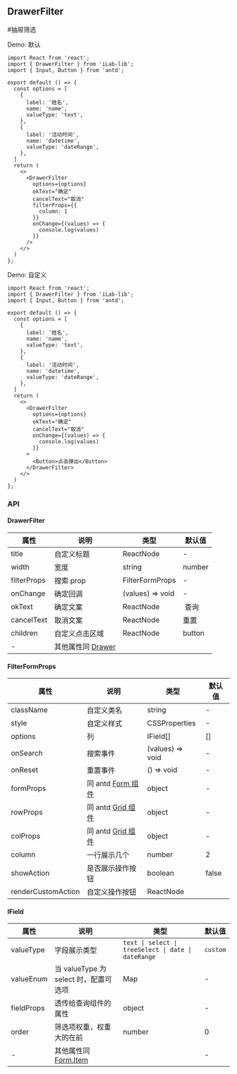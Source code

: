 
## DrawerFilter
#抽屉筛选

Demo: 默认

```tsx
import React from 'react';
import { DrawerFilter } from 'iLab-lib';
import { Input, Button } from 'antd';

export default () => {
  const options = [
    {
      label: '姓名',
      name: 'name',
      valueType: 'text',
    },
    {
      label: '活动时间',
      name: 'datetime',
      valueType: 'dateRange',
    },
  ]
  return (
    <>
      <DrawerFilter
        options={options}
        okText="确定"
        cancelText="取消"
        filterProps={{
          column: 1
        }}
        onChange={(values) => {
          console.log(values)
        }}
      />
    </>
  )
};
```
Demo: 自定义

```tsx
import React from 'react';
import { DrawerFilter } from 'iLab-lib';
import { Input, Button } from 'antd';

export default () => {
  const options = [
    {
      label: '姓名',
      name: 'name',
      valueType: 'text',
    },
    {
      label: '活动时间',
      name: 'datetime',
      valueType: 'dateRange',
    },
  ]
  return (
    <>
      <DrawerFilter
        options={options}
        okText="确定"
        cancelText="取消"
        onChange={(values) => {
          console.log(values)
        }}
      >
        <Button>点击弹出</Button>
      </DrawerFilter>
    </>
  )
};
```

### API

#### DrawerFilter

| 属性             | 说明                                                            | 类型                | 默认值  |
| ---------------- | --------------------------------------------------------------- | ------------------- | ------- |
| title           | 自定义标题                                    | ReactNode            | -       |
| width           | 宽度                                    | string | number            | 520       |
| filterProps         | 搜索 prop                              |  FilterFormProps  | -       |
| onChange          | 确定回调                                                        | (values) => void    | -       |
| okText         | 确定文案                                            | ReactNode |  查询 |
| cancelText | 取消文案                                                    | ReactNode             | 重置    |
| children         | 自定义点击区域                                            | ReactNode | button |
| -           | 其他属性同 [Drawer](https://ant.design/components/drawer-cn/#API)

#### FilterFormProps
| 属性             | 说明                                                            | 类型                | 默认值  |
| ---------------- | --------------------------------------------------------------- | ------------------- | ------- |
| className           | 自定义类名                                    | string            | -       |
| style           | 自定义样式                                    | CSSProperties            | -       |
| options           | 列                                    | IField[]            | []       |
| onSearch         | 搜索事件                                                        | (values) => void    | -       |
| onReset          | 重置事件                                                        | () => void    | -       |
| formProps        | 同 antd [Form 组件](https://ant.design/components/form-cn/#API) | object              | -       |
| rowProps        | 同 antd [Grid 组件](https://ant.design/components/grid-cn/#Row) | object              | -       |
| colProps        | 同 antd [Grid 组件](https://ant.design/components/grid-cn/#Col) | object              | -       |
| column         | 一行展示几个                                            | number | 2 |
| showAction | 是否展示操作按钮                                                    | boolean             | false    |
| renderCustomAction | 自定义操作按钮                                                    | ReactNode             |     |


#### IField

| 属性        | 说明                                                                     | 类型                                                | 默认值 |
| ----------- | ------------------------------------------------------------------------ | --------------------------------------------------- | ------ |
| valueType   | 字段展示类型                                                             | `text \| select \| treeSelect \| date \| dateRange`  | `custom`
| valueEnum   | 当 valueType 为 select 时，配置可选项                                    | Map                                                 | -      |
| fieldProps | 透传给查询组件的属性                                                     | object                                              | -      |
| order       | 筛选项权重，权重大的在前                                                 | number                                              | 0      |
| -           | 其他属性同 [Form.Item](https://ant.design/components/form-cn/#Form.Item) |                                                     | -      |
